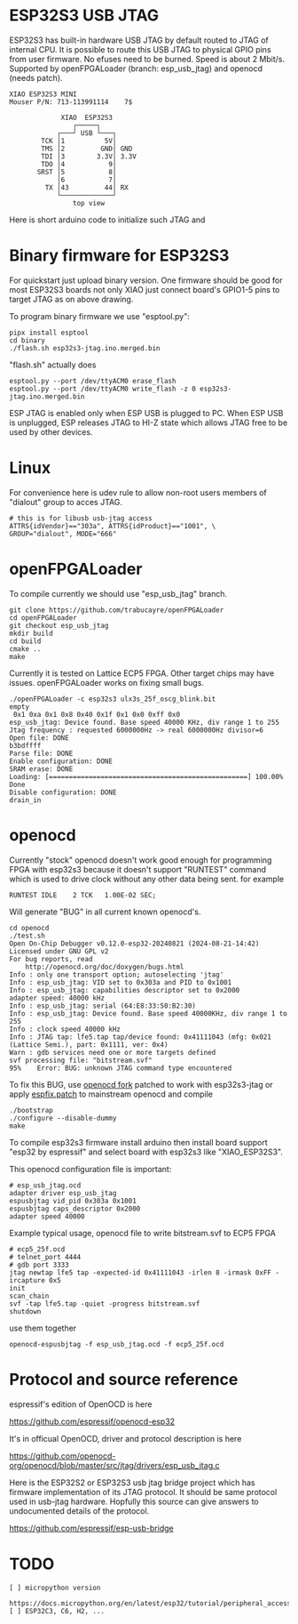 # ESP32S3 USB JTAG

ESP32S3 has built-in hardware USB JTAG by default
routed to JTAG of internal CPU. It is possible to
route this USB JTAG to physical GPIO pins
from user firmware. No efuses need to be burned.
Speed is about 2 Mbit/s. Supported by openFPGALoader
(branch: esp_usb_jtag) and openocd (needs patch).

    XIAO ESP32S3 MINI
    Mouser P/N: 713-113991114    7$

                 XIAO  ESP32S3
                    ┌─────┐
                ┌───┘ USB └───┐
            TCK │1          5V│
            TMS │2         GND│ GND
            TDI │3        3.3V│ 3.3V
            TDO │4           9│
           SRST │5           8│
                │6           7│
             TX │43         44│ RX
                └─────────────┘
                    top view  

Here is short arduino code to initialize such JTAG and

# Binary firmware for ESP32S3

For quickstart just upload binary version. One firmware should be good for most
ESP32S3 boards not only XIAO just connect board's GPIO1-5 pins to target JTAG
as on above drawing.

To program binary firmware we use "esptool.py":

    pipx install esptool
    cd binary
    ./flash.sh esp32s3-jtag.ino.merged.bin

"flash.sh" actually does

    esptool.py --port /dev/ttyACM0 erase_flash
    esptool.py --port /dev/ttyACM0 write_flash -z 0 esp32s3-jtag.ino.merged.bin

ESP JTAG is enabled only when ESP USB is plugged to PC.
When ESP USB is unplugged, ESP releases JTAG to HI-Z state
which allows JTAG free to be used by other devices.

# Linux

For convenience here is udev rule to allow non-root users members of
"dialout" group to acces JTAG.

    # this is for libusb usb-jtag access
    ATTRS{idVendor}=="303a", ATTRS{idProduct}=="1001", \
    GROUP="dialout", MODE="666"

# openFPGALoader

To compile currently we should use "esp_usb_jtag" branch.

    git clone https://github.com/trabucayre/openFPGALoader
    cd openFPGALoader
    git checkout esp_usb_jtag
    mkdir build
    cd build
    cmake ..
    make

Currently it is tested on Lattice ECP5 FPGA.
Other target chips may have issues.
openFPGALoader works on fixing small bugs.

    ./openFPGALoader -c esp32s3 ulx3s_25f_oscg_blink.bit
    empty
     0x1 0xa 0x1 0x8 0x40 0x1f 0x1 0x0 0xff 0x0
    esp_usb_jtag: Device found. Base speed 40000 KHz, div range 1 to 255
    Jtag frequency : requested 6000000Hz -> real 6000000Hz divisor=6
    Open file: DONE
    b3bdffff
    Parse file: DONE
    Enable configuration: DONE
    SRAM erase: DONE
    Loading: [==================================================] 100.00%
    Done
    Disable configuration: DONE
    drain_in

# openocd

Currently "stock" openocd doesn't work good enough for programming
FPGA with esp32s3 because it doesn't support "RUNTEST" command
which is used to drive clock without any other data being sent.
for example

    RUNTEST IDLE    2 TCK   1.00E-02 SEC; 

Will generate "BUG" in all current known openocd's.

    cd openocd
    ./test.sh
    Open On-Chip Debugger v0.12.0-esp32-20240821 (2024-08-21-14:42)
    Licensed under GNU GPL v2
    For bug reports, read
    	http://openocd.org/doc/doxygen/bugs.html
    Info : only one transport option; autoselecting 'jtag'
    Info : esp_usb_jtag: VID set to 0x303a and PID to 0x1001
    Info : esp_usb_jtag: capabilities descriptor set to 0x2000
    adapter speed: 40000 kHz
    Info : esp_usb_jtag: serial (64:E8:33:50:B2:30)
    Info : esp_usb_jtag: Device found. Base speed 40000KHz, div range 1 to 255
    Info : clock speed 40000 kHz
    Info : JTAG tap: lfe5.tap tap/device found: 0x41111043 (mfg: 0x021 (Lattice Semi.), part: 0x1111, ver: 0x4)
    Warn : gdb services need one or more targets defined
    svf processing file: "bitstream.svf"
    95%    Error: BUG: unknown JTAG command type encountered

To fix this BUG, use [openocd fork](https://github.com/emard/openocd)
patched to work with esp32s3-jtag or apply
[espfix.patch](openocd/espfix.patch) to mainstream openocd
and compile

    ./bootstrap
    ./configure --disable-dummy
    make

To compile esp32s3 firmware install arduino
then install board support "esp32 by espressif"
and select board with esp32s3 like "XIAO_ESP32S3".

This openocd configuration file is important:

    # esp_usb_jtag.ocd
    adapter driver esp_usb_jtag
    espusbjtag vid_pid 0x303a 0x1001
    espusbjtag caps_descriptor 0x2000
    adapter speed 40000

Example typical usage, openocd file to write bitstream.svf to ECP5 FPGA

    # ecp5_25f.ocd
    # telnet_port 4444
    # gdb port 3333
    jtag newtap lfe5 tap -expected-id 0x41111043 -irlen 8 -irmask 0xFF -ircapture 0x5
    init
    scan_chain
    svf -tap lfe5.tap -quiet -progress bitstream.svf
    shutdown

use them together

    openocd-espusbjtag -f esp_usb_jtag.ocd -f ecp5_25f.ocd

# Protocol and source reference

espressif's edition of OpenOCD is here

https://github.com/espressif/openocd-esp32

It's in officual OpenOCD, driver and protocol description is here

https://github.com/openocd-org/openocd/blob/master/src/jtag/drivers/esp_usb_jtag.c

Here is the ESP32S2 or ESP32S3 usb jtag bridge project
which has firmware implementation of its JTAG protocol.
It should be same protocol used in usb-jtag hardware.
Hopfully this source can give answers to undocumented
details of the protocol.

https://github.com/espressif/esp-usb-bridge

# TODO

    [ ] micropython version
        https://docs.micropython.org/en/latest/esp32/tutorial/peripheral_access.html
    [ ] ESP32C3, C6, H2, ...
